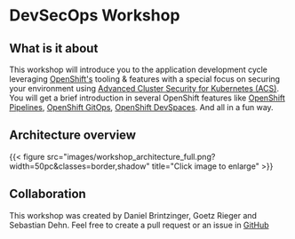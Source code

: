 # DevSecOps Workshop

## What is it about
This workshop will introduce you to the application development cycle leveraging [OpenShift's](https://www.redhat.com/en/technologies/cloud-computing/openshift) tooling & features with a special focus on securing your environment using [Advanced Cluster Security for Kubernetes (ACS)](https://www.redhat.com/en/technologies/cloud-computing/openshift/advanced-cluster-security-kubernetes). 
You will get a brief introduction in several OpenShift features like [OpenShift Pipelines](https://docs.openshift.com/container-platform/4.10/cicd/pipelines/op-release-notes.html), [OpenShift GitOps](https://docs.openshift.com/container-platform/4.10/cicd/gitops/gitops-release-notes.html), [OpenShift DevSpaces](https://developers.redhat.com/products/codeready-workspaces/overview).
And all in a fun way.



## Architecture overview

{{< figure src="images/workshop_architecture_full.png?width=50pc&classes=border,shadow" title="Click image to enlarge" >}}

## Collaboration
This workshop was created by Daniel Brintzinger, Goetz Rieger and Sebastian Dehn. 
Feel free to create a pull request or an issue in [GitHub](https://github.com/devsecops-workshop)